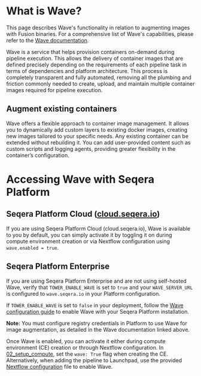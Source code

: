 # What is Wave?

This page describes Wave's functionality in relation to augmenting images with Fusion binaries. For a comprehensive list of Wave's capabilities, please refer to the [Wave documentation](https://docs.seqera.io/wave).

Wave is a service that helps provision containers on-demand during pipeline execution. This allows the delivery of container images that are defined precisely depending on the requirements of each pipeline task in terms of dependencies and platform architecture. This process is completely transparent and fully automated, removing all the plumbing and friction commonly needed to create, upload, and maintain multiple container images required for pipeline execution.

## Augment existing containers
Wave offers a flexible approach to container image management. It allows you to dynamically add custom layers to existing docker images, creating new images tailored to your specific needs. Any existing container can be extended without rebuilding it. You can add user-provided content such as custom scripts and logging agents, providing greater flexibility in the container’s configuration.

# Accessing Wave with Seqera Platform

## Seqera Platform Cloud ([cloud.seqera.io](cloud.seqera.io))
If you are using Seqera Platform Cloud (cloud.seqera.io), Wave is available to you by default, you can simply activate it by toggling it on during compute environment creation or via Nextflow configuration using `wave.enabled = true`.

## Seqera Platform Enterprise
If you are using Seqera Platform Enterprise and are not using self-hosted Wave, verify that `TOWER_ENABLE_WAVE` is set to `true` and your `WAVE_SERVER_URL` is configured to `wave.seqera.io` in your Platform configuration. 

If `TOWER_ENABLE_WAVE` is set to `false` in your deployment, follow the [Wave configuration guide](https://docs.seqera.io/platform-enterprise/enterprise/configuration/wave#pair-your-seqera-instance-with-wave) to enable Wave with your Seqera Platform installation.

**Note:** You must configure registry credentials in Platform to use Wave for image augmentation, as detailed in the Wave documentation linked above.

Once Wave is enabled, you can activate it either during compute environment (CE) creation or through Nextflow configuration. In [02_setup_compute](../02_setup_compute/compute-envs/aws_fusion_nvme.yml), set the `wave: True` flag when creating the CE. Alternatively, when adding the pipeline to Launchpad, use the provided [Nextflow configuration](../03_setup_pipelines/pipelines/fusion.config) file to enable Wave.